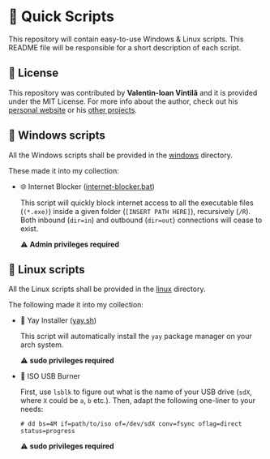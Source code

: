 # 📜 Quick Scripts
This repository will contain easy-to-use Windows &amp; Linux scripts. This README file will be responsible for a short description of each script.

## :memo: License

This repository was contributed by **Valentin-Ioan Vintilă** and it is provided under
the MIT License. For more info about the author, check out his
[personal website](https://v-vintila.com/) or his
[other projects](https://github.com/w1bb).

## :poop: Windows scripts

All the Windows scripts shall be provided in the [windows](https://github.com/w1bb/quick-scripts/blob/master/windows) directory.

These made it into my collection:

- :globe_with_meridians: Internet Blocker ([internet-blocker.bat](https://github.com/w1bb/quick-scripts/blob/master/windows/internet-blocker.bat))

  This script will quickly block internet access to all the executable files (`(*.exe)`) inside a given folder (`[INSERT PATH HERE]`), recursively (`/R`). Both inbound (`dir=in`) and outbound (`dir=out`) connections will cease to exist.

  ⚠️ **Admin privileges required**

## 🐧 Linux scripts

All the Linux scripts shall be provided in the [linux](https://github.com/w1bb/quick-scripts/blob/master/linux) directory.

The following made it into my collection:

- 🎉 Yay Installer ([yay.sh](https://github.com/w1bb/quick-scripts/blob/master/linux/yay.sh))

  This script will automatically install the `yay` package manager on your arch system.

  ⚠️ **sudo privileges required**

- 🔧 ISO USB Burner

  First, use `lsblk` to figure out what is the name of your USB drive (`sdX`, where `X` could be `a`, `b` etc.). Then, adapt the following one-liner to your needs:

  ```
  # dd bs=4M if=path/to/iso of=/dev/sdX conv=fsync oflag=direct status=progress
  ```
  ⚠️ **sudo privileges required**
